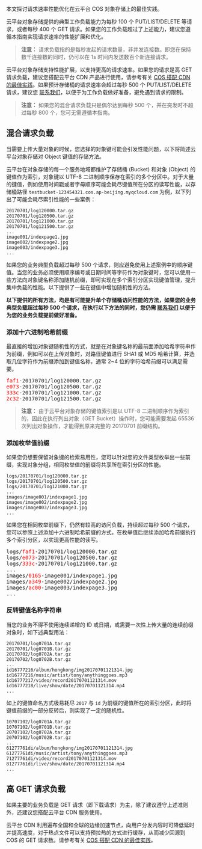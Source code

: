 本文探讨请求速率性能优化在云平台 COS 对象存储上的最佳实践。

云平台对象存储提供的典型工作负载能力为每秒 100 个 PUT/LIST/DELETE 等请求，或者每秒 400 个 GET 请求。如果您的工作负载超过了上述能力，建议您遵循本指南实现请求速率的性能扩展和优化。

> **注意：**
> 请求负载指的是每秒发起的请求数量，非并发连接数。即您在保持数千连接数的同时，仍可以在 1s 时间内发送数百个新连接请求。


云平台对象存储支持性能扩展，以支持更高的请求速率。如果您的请求是高 GET 请求负载，建议您搭配云平台 CDN 产品进行使用，请参考有关 [COS 搭配 CDN 的最佳实践](/document/product/436/8467)。如果预计存储桶的请求速率会超过每秒 500 个 PUT/LIST/DELETE 请求，建议您 [联系我们](/document/product/282/1558)，以便于为工作负载做好准备，避免遇到请求的限制。

> **注意：**
>如果您的混合请求负载只是偶尔达到每秒 500 个，并在突发时不超过每秒 800 个，您可无需遵循本指南。

## 混合请求负载

当需要上传大量对象的时候，您选择的对象键可能会引发性能问题，以下将简述云平台对象存储对 Object 键值的存储方法。

云平台在对象存储的每一个服务地域都维护了存储桶 (Bucket) 和对象 (Object) 的键值作为索引，对象键以 UTF-8 二进制顺序保存在索引的多个分区中。对于大量的键值，例如使用时间戳或者字母顺序可能会耗尽键值所在分区的读写性能，以存储桶路径 `testbucket-123454321.cos.ap-beijing.myqcloud.com` 为例，以下列出了可能会耗尽索引性能的一些案例：

```
20170701/log120000.tar.gz
20170701/log120500.tar.gz
20170701/log121000.tar.gz
20170701/log121500.tar.gz
...
image001/indexpage1.jpg
image002/indexpage2.jpg
image003/indexpage3.jpg
...
```

如果您的业务典型负载超过每秒 500 个请求，则应避免使用上述案例中的顺序键值。当您的业务必须使用顺序编号或日期时间等字符作为对象键时，您可以使用一些方法向对象键名称添加随机前缀，即可实现在多个索引分区实现键值管理，提升集中负载的性能。以下提供了一些在键值中增加随机性的方法。

**以下提供的所有方法，均是有可能提升单个存储桶访问性能的方法，如果您的业务典型负载超过每秒 500 个请求，在执行以下方法的同时，您仍需 [联系我们](/document/product/282/1558) 以便于为您的业务负载提前做好准备。**

### 添加十六进制哈希前缀

最直接的增加对象键随机性的方式，就是在对象键名称的最前面添加哈希字符串作为前缀，例如可以在上传对象时，对路径键值进行 SHA1 或 MD5 哈希计算，并选取几位字符作为前缀添加到键值名称，通常 2~4 位的字符哈希前缀可以满足需要。
<pre>
<font color="red">faf1</font>-20170701/log120000.tar.gz
<font color="red">e073</font>-20170701/log120500.tar.gz
<font color="red">333c</font>-20170701/log121000.tar.gz
<font color="red">2c32</font>-20170701/log121500.tar.gz
</pre>

> **注意：**
>由于云平台对象存储的键值索引是以 UTF-8 二进制顺序作为索引的，因此在执行列出对象（GET Bucket）操作时，您可能需要发起 65536 次列出对象操作，才能得到原来完整的 20170701 前缀结构。

### 添加枚举值前缀

如果您仍想要保留对象键的检索易用性，您可以针对您的文件类型枚举出一些前缀，实现对象分组，相同枚举值的前缀将共享所在索引分区的性能。

```
logs/20170701/log120000.tar.gz
logs/20170701/log120500.tar.gz
logs/20170701/log121000.tar.gz
...
images/image001/indexpage1.jpg
images/image002/indexpage2.jpg
images/image003/indexpage3.jpg
...
```

如果您在相同枚举前缀下，仍然有较高的访问负载，持续超过每秒 500 个请求，您可以参照上述添加十六进制哈希前缀的方式，在枚举值后继续添加哈希前缀执行多个索引分区，以实现更高性能的读写。
<pre>
logs/<font color="red">faf1</font>-20170701/log120000.tar.gz
logs/<font color="red">e073</font>-20170701/log120500.tar.gz
logs/<font color="red">333c</font>-20170701/log121000.tar.gz
...
images/<font color="red">0165</font>-image001/indexpage1.jpg
images/<font color="red">a349</font>-image002/indexpage2.jpg
images/<font color="red">ac00</font>-image003/indexpage3.jpg
...
</pre>

### 反转键值名称字符串

当您的业务不得不使用连续递增的 ID 或日期，或需要一次性上传大量的连续前缀对象时，如下述典型用法：

```
20170701/log0701A.tar.gz
20170701/log0701B.tar.gz
20170702/log0702A.tar.gz
20170702/log0702B.tar.gz
...
id16777216/album/hongkong/img20170701121314.jpg
id16777216/music/artist/tony/anythinggoes.mp3
id16777217/video/record20170701121314.mov
id16777218/live/show/date/20170701121314.mp4
...
```

如上的键值命名方式极易耗尽 `2017` 与 `id` 为前缀的键值所在的索引分区，此时将键值前缀的一部分反转后，则实现了一定的随机性。

```
10707102/log0701A.tar.gz
10707102/log0701B.tar.gz
20707102/log0702A.tar.gz
20707102/log0702B.tar.gz
...
61277761di/album/hongkong/img20170701121314.jpg
61277761di/music/artist/tony/anythinggoes.mp3
71277761di/video/record20170701121314.mov
81277761di/live/show/date/20170701121314.mp4
...
```

## 高 GET 请求负载

如果主要的业务负载是 GET 请求（即下载请求）为主，除了建议遵守上述准则外，还建议您搭配云平台 CDN 服务使用。

云平台 CDN 利用遍布全国和全球的边缘加速节点，向用户分发内容时可降低延时并提高速度，对于热点文件可以支持预拉热的方式进行缓存，从而减少回源到 COS 的 GET 请求数。请参考有关 [COS 搭配 CDN 的最佳实践](/document/product/436/8467)。
